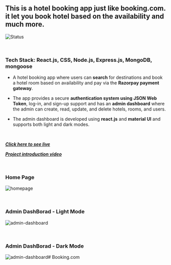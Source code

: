 ## This is a hotel booking app just like booking.com. it let you book hotel based on the availability and much more.

![Status](https://img.shields.io/badge/Status-Live-green)

<br>

### Tech Stack: React.js, CSS, Node.js, Express.js, MongoDB, mongoose 

- A hotel booking app where users can **search** for destinations and book a hotel room based on availability and pay via the **Razorpay payment gateway**.

- The app provides a secure **authentication system using JSON Web Token**, log-in, and sign-up support and has an **admin dashboard** where the admin can create, read, update, and delete hotels, rooms, and users.

- The admin dashboard is developed using **react.js** and **material UI** and supports both light and dark modes.

<br>

***[Click here to see live](https://shivanand-hotel-booking.netlify.app)***

***[Project introduction video](https://www.youtube.com/watch?v=ryjh2uTD1mg)***

<br>

### Home Page
![homepage](./images/shivanand-hotel-booking.netlify.app_%20(1).png)

<br>

### Admin DashBorad - Light Mode

![admin-dashboard](./images/admin-users-light.png)

<br>

### Admin DashBorad - Dark Mode

![admin-dashboard](./images/admin-users.png)#   B o o k i n g . c o m  
 